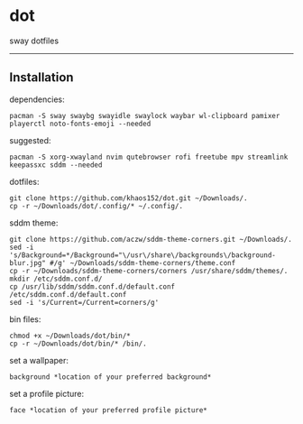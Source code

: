 # dot
sway dotfiles

---------------------------------------------------
Installation
---------------------------------------------------

dependencies:
```
pacman -S sway swaybg swayidle swaylock waybar wl-clipboard pamixer playerctl noto-fonts-emoji --needed
```

suggested:
```
pacman -S xorg-xwayland nvim qutebrowser rofi freetube mpv streamlink keepassxc sddm --needed
```

dotfiles:
```
git clone https://github.com/khaos152/dot.git ~/Downloads/.
cp -r ~/Downloads/dot/.config/* ~/.config/.
```

sddm theme:
```
git clone https://github.com/aczw/sddm-theme-corners.git ~/Downloads/.
sed -i 's/Background=*/Background="\/usr\/share\/backgrounds\/background-blur.jpg" #/g' ~/Downloads/sddm-theme-corners/theme.conf
cp -r ~/Downloads/sddm-theme-corners/corners /usr/share/sddm/themes/.
mkdir /etc/sddm.conf.d/
cp /usr/lib/sddm/sddm.conf.d/default.conf /etc/sddm.conf.d/default.conf
sed -i 's/Current=/Current=corners/g'
```

bin files:
```
chmod +x ~/Downloads/dot/bin/*
cp -r ~/Downloads/dot/bin/* /bin/.
```

set a wallpaper:
```
background *location of your preferred background*
```

set a profile picture:
```
face *location of your preferred profile picture*
```
